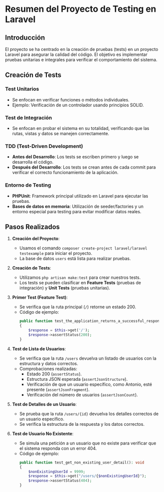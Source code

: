 # Resumen del Proyecto de Testing en Laravel

## Introducción

El proyecto se ha centrado en la creación de pruebas (tests) en un proyecto Laravel para asegurar la calidad del código. El objetivo es implementar pruebas unitarias e integrales para verificar el comportamiento del sistema.

## Creación de Tests

### Test Unitarios
- Se enfocan en verificar funciones o métodos individuales.
- Ejemplo: Verificación de un controlador usando principios SOLID.

### Test de Integración
- Se enfocan en probar el sistema en su totalidad, verificando que las rutas, vistas y datos se manejen correctamente.

### TDD (Test-Driven Development)
- **Antes del Desarrollo**: Los tests se escriben primero y luego se desarrolla el código.
- **Después del Desarrollo**: Los tests se crean antes de cada commit para verificar el correcto funcionamiento de la aplicación.

### Entorno de Testing
- **PHPUnit**: Framework principal utilizado en Laravel para ejecutar las pruebas.
- **Bases de datos en memoria**: Utilización de seeder/factories y un entorno especial para testing para evitar modificar datos reales.

## Pasos Realizados

1. **Creación del Proyecto**:
   - Usamos el comando `composer create-project laravel/laravel testexample` para iniciar el proyecto.
   - La base de datos `users` está lista para realizar pruebas.

2. **Creación de Tests**:
   - Utilizamos `php artisan make:test` para crear nuestros tests.
   - Los tests se pueden clasificar en **Feature Tests** (pruebas de integración) y **Unit Tests** (pruebas unitarias).

3. **Primer Test (Feature Test)**:
   - Se verifica que la ruta principal (`/`) retorne un estado 200.
   - Código de ejemplo:
     ```php
     public function test_the_application_returns_a_successful_response(): void
     {
         $response = $this->get('/');
         $response->assertStatus(200);
     }
     ```

4. **Test de Lista de Usuarios**:
   - Se verifica que la ruta `/users` devuelva un listado de usuarios con la estructura y datos correctos.
   - Comprobaciones realizadas:
     - Estado 200 (`assertStatus`).
     - Estructura JSON esperada (`assertJsonStructure`).
     - Verificación de que un usuario específico, como Antonio, esté presente (`assertJsonFragment`).
     - Verificación del número de usuarios (`assertJsonCount`).

5. **Test de Detalles de un Usuario**:
   - Se prueba que la ruta `/users/{id}` devuelva los detalles correctos de un usuario específico.
   - Se verifica la estructura de la respuesta y los datos correctos.

6. **Test de Usuario No Existente**:
   - Se simula una petición a un usuario que no existe para verificar que el sistema responda con un error 404.
   - Código de ejemplo:
     ```php
     public function test_get_non_existing_user_detail(): void
     {
         $nonExistingUserId = 9999;
         $response = $this->get("/users/{$nonExistingUserId}");
         $response->assertStatus(404);
     }
     ```
